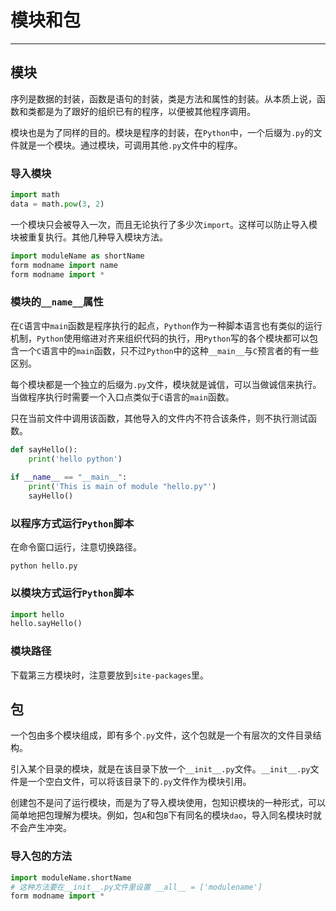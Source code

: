 # 模块和包

---

## 模块

序列是数据的封装，函数是语句的封装，类是方法和属性的封装。从本质上说，函数和类都是为了跟好的组织已有的程序，以便被其他程序调用。

模块也是为了同样的目的。模块是程序的封装，在`Python`中，一个后缀为`.py`的文件就是一个模块。通过模块，可调用其他`.py`文件中的程序。

### 导入模块

```python
import math
data = math.pow(3, 2)
```

一个模块只会被导入一次，而且无论执行了多少次`import`。这样可以防止导入模块被重复执行。其他几种导入模块方法。

```python
import moduleName as shortName
form modname import name
form modname import *
```

### 模块的`__name__`属性

在`C`语言中`main`函数是程序执行的起点，`Python`作为一种脚本语言也有类似的运行机制，`Python`使用缩进对齐来组织代码的执行，用`Python`写的各个模块都可以包含一个`C`语言中的`main`函数，只不过`Python`中的这种`__main__`与`C`预言者的有一些区别。

每个模块都是一个独立的后缀为`.py`文件，模块就是诚信，可以当做诚信来执行。当做程序执行时需要一个入口点类似于`C`语言的`main`函数。

只在当前文件中调用该函数，其他导入的文件内不符合该条件，则不执行测试函数。

```python
def sayHello():
    print('hello python')
    
if __name__ == "__main__":
    print('This is main of module "hello.py"')
    sayHello()
```

### 以程序方式运行`Python`脚本

在命令窗口运行，注意切换路径。

`python hello.py`

### 以模块方式运行`Python`脚本

```python
import hello
hello.sayHello()
```

### 模块路径

下载第三方模块时，注意要放到`site-packages`里。

## 包

一个包由多个模块组成，即有多个`.py`文件，这个包就是一个有层次的文件目录结构。

引入某个目录的模块，就是在该目录下放一个`__init__.py`文件。`__init__.py`文件是一个空白文件，可以将该目录下的`.py`文件作为模块引用。

创建包不是问了运行模块，而是为了导入模块使用，包知识模块的一种形式，可以简单地把包理解为模块。例如，包`A`和包`B`下有同名的模块`dao`，导入同名模块时就不会产生冲突。

### 导入包的方法

```python
import moduleName.shortName
# 这种方法要在__init__.py文件里设置 __all__ = ['modulename']
form modname import *
```

